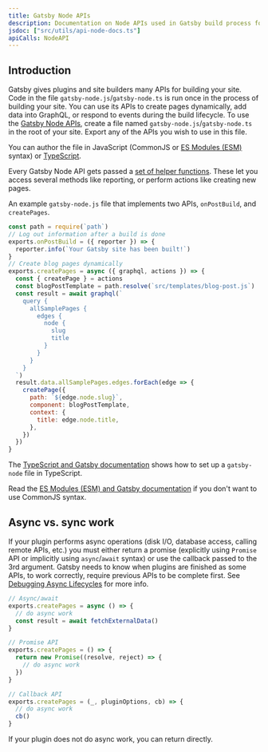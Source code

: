 ```yaml
---
title: Gatsby Node APIs
description: Documentation on Node APIs used in Gatsby build process for common uses like creating pages
jsdoc: ["src/utils/api-node-docs.ts"]
apiCalls: NodeAPI
---
```


## Introduction

Gatsby gives plugins and site builders many APIs for building your site. Code in the file `gatsby-node.js`/`gatsby-node.ts` is run once in the process of building your site. You can use its APIs to create pages dynamically, add data into GraphQL, or respond to events during the build lifecycle. To use the [Gatsby Node APIs](/docs/reference/config-files/gatsby-node/), create a file named `gatsby-node.js`/`gatsby-node.ts` in the root of your site. Export any of the APIs you wish to use in this file.

You can author the file in JavaScript (CommonJS or [ES Modules (ESM)](/docs/how-to/custom-configuration/es-modules/) syntax) or [TypeScript](/docs/how-to/custom-configuration/typescript/#gatsby-nodets).

Every Gatsby Node API gets passed a [set of helper functions](/docs/reference/config-files/node-api-helpers/). These let you access several methods like reporting, or perform actions like creating new pages.

An example `gatsby-node.js` file that implements two APIs, `onPostBuild`, and `createPages`.

```js:title=gatsby-node.js
const path = require(`path`)
// Log out information after a build is done
exports.onPostBuild = ({ reporter }) => {
  reporter.info(`Your Gatsby site has been built!`)
}
// Create blog pages dynamically
exports.createPages = async ({ graphql, actions }) => {
  const { createPage } = actions
  const blogPostTemplate = path.resolve(`src/templates/blog-post.js`)
  const result = await graphql(`
    query {
      allSamplePages {
        edges {
          node {
            slug
            title
          }
        }
      }
    }
  `)
  result.data.allSamplePages.edges.forEach(edge => {
    createPage({
      path: `${edge.node.slug}`,
      component: blogPostTemplate,
      context: {
        title: edge.node.title,
      },
    })
  })
}
```

The [TypeScript and Gatsby documentation](/docs/how-to/custom-configuration/typescript/#gatsby-nodets) shows how to set up a `gatsby-node` file in TypeScript.

Read the [ES Modules (ESM) and Gatsby documentation](/docs/how-to/custom-configuration/es-modules/) if you don't want to use CommonJS syntax.

## Async vs. sync work

If your plugin performs async operations (disk I/O, database access, calling remote APIs, etc.) you must either return a promise (explicitly using `Promise` API or implicitly using `async`/`await` syntax) or use the callback passed to the 3rd argument. Gatsby needs to know when plugins are finished as some APIs, to work correctly, require previous APIs to be complete first. See [Debugging Async Lifecycles](/docs/debugging-async-lifecycles/) for more info.

```javascript
// Async/await
exports.createPages = async () => {
  // do async work
  const result = await fetchExternalData()
}

// Promise API
exports.createPages = () => {
  return new Promise((resolve, reject) => {
    // do async work
  })
}

// Callback API
exports.createPages = (_, pluginOptions, cb) => {
  // do async work
  cb()
}
```

If your plugin does not do async work, you can return directly.
